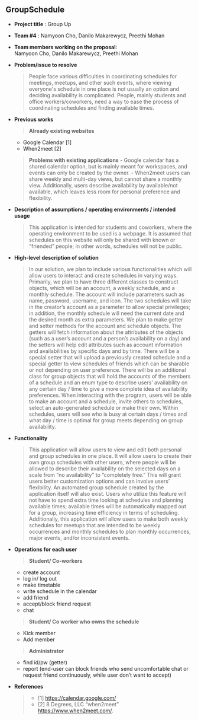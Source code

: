 GroupSchedule
-------------
- **Project title** : Group Up
- **Team #4** : Namyoon Cho, Danilo Makarewycz, Preethi Mohan
- **Team members working on the proposal**:   
Namyoon Cho, Danilo Makarewycz, Preethi Mohan 
- **Problem/issue to resolve**  
  > People face various difficulties in coordinating schedules for meetings, meetups, and other such events, where viewing everyone's schedule in one place is not usually an option and deciding availability is complicated. People, mainly students and office workers/coworkers, need a way to ease the process of coordinating schedules and finding available times.   

- **Previous works**  
  > **Already existing websites**
    - Google Calendar [1]
    - When2meet [2]
  >  **Problems with existing applications**
      - Google calendar has a shared calendar option, but is mainly meant for workspaces, and events can only be created by the owner.
      - When2meet users can share weekly and multi-day views, but cannot share a monthly view. Additionally, users describe availability by available/not available, which leaves less room for personal preference and flexibility.

 
- **Description of assumptions / operating environments / intended usage**
  >  This application is intended for students and coworkers, where the operating environment to be used is a webpage. It is assumed that schedules on this website will only be shared with known or “friended” people; in other words, schedules will not be public.

- **High-level description of solution**  
  > In our solution, we plan to include various functionalities which will allow users to interact and create schedules in varying ways. Primarily, we plan to have three different classes to construct objects, which will be an account, a weekly schedule, and a monthly schedule. The account will include parameters such as name, password, username, and icon. The two schedules will take in the creator’s account as a parameter to allow special privileges; in addition, the monthly schedule will need the current date and the desired month as extra parameters. We plan to make getter and setter methods for the account and schedule objects. The getters will fetch information about the attributes of the objects (such as a user’s account and a person’s availability on a day) and the setters will help edit attributes such as account information and availabilities by specific days and by time. There will be a special setter that will upload a previously created schedule and a special getter to view schedules of friends which can be sharable or not depending on user preference. There will be an additional class for group objects that will hold the accounts of the members of a schedule and an enum type to describe users’ availability on any certain day / time to give a more complete idea of availability preferences. 
When interacting with the program, users will be able to make an account and a schedule, invite others to schedules, select an auto-generated schedule or make their own. Within schedules, users will see who is busy at certain days / times and what day / time is optimal for group meets depending on group availability. 


- **Functionality**
  > This application will allow users to view and edit both personal and group schedules in one place. It will allow users to create their own group schedules with other users, where people will be allowed to describe their availability on the selected days on a scale from “no availability” to “completely free.” This will grant users better customization options and can involve users’ flexibility.  An automated group schedule created by the application itself will also exist. Users who utilize this feature will not have to spend extra time looking at schedules and planning available times; available times will be automatically mapped out for a group, increasing time efficiency in terms of scheduling. Additionally, this application will allow users to make both weekly schedules for meetups that are intended to be weekly occurrences and monthly schedules to plan monthly occurrences, major events, and/or inconsistent events.  

- **Operations for each user**  
  > **Student/ Co-workers**  
    - create account
    - log in/ log out
    - make timetable
    - write schedule in the calendar
    - add friend
    - accept/block friend request
    - chat    
    
   > **Student/ Co worker who owns the schedule**
    - Kick member
    - Add member
  
      
   > **Administrator**
    - find id/pw (getter)
    - report (end-user can block friends who send uncomfortable chat or request friend continuously, while user don’t want to accept)


- **References**
  > - [1] https://calendar.google.com/ 
  > - [2] 8 Degrees, LLC “when2meet” https://www.when2meet.com/.
 
